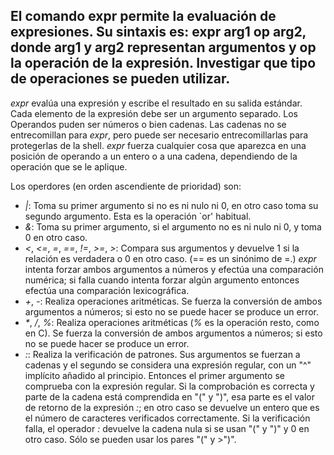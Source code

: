 ## El comando expr permite la evaluación de expresiones. Su sintaxis es: expr arg1 op arg2, donde arg1 y arg2 representan argumentos y op la operación de la expresión. Investigar que tipo de operaciones se pueden utilizar.

*expr* evalúa una expresión y escribe el resultado en su salida estándar. Cada elemento de la expresión debe ser un argumento separado. Los Operandos puden ser números o bien  cadenas. Las cadenas no se entrecomillan para *expr*, pero puede ser necesario entrecomillarlas para protegerlas de la shell. *expr* fuerza cualquier cosa que aparezca en una posición de operando a un entero o a una cadena, dependiendo de la operación que se le aplique.

Los operdores (en orden ascendiente de prioridad) son:

- *|*: Toma su primer argumento si no es ni nulo ni 0, en otro caso toma su segundo argumento. Esta es la operación `or' habitual.
- *&*: Toma su primer argumento, si el argumento no es ni nulo ni 0, y toma 0 en otro caso.
- *<*, *<=*, *=*, *==*, *!=*, *>=*, *>*: Compara sus argumentos y devuelve 1 si la relación es verdadera o 0 en  otro  caso. (== es un sinónimo de =.)  *expr* intenta forzar ambos argumentos a números y efectúa una comparación numérica; si falla cuando intenta forzar algún argumento entonces efectúa una comparación lexicográfica.
- *+*, *-*: Realiza operaciones  aritméticas. Se fuerza la conversión de ambos argumentos a números; si esto no se puede hacer se produce un error.
- _*_, */*, *%*: Realiza operaciones aritméticas (*%* es la operación resto, como en C). Se fuerza la conversión de ambos argumentos a números; si esto no se puede hacer se produce un error.
- *:*: Realiza la verificación de patrones. Sus argumentos se fuerzan a cadenas y el segundo se considera una expresión regular, con un "^" implícito añadido al principio. Entonces el primer argumento se comprueba con la expresión regular. Si la comprobación es correcta y parte de la cadena está comprendida en "\(" y "\)", esa parte es el valor de retorno de la expresión *:*; en otro caso se devuelve un entero que es el número de caracteres verificados correctamente. Si la verificación falla, el operador *:* devuelve la cadena nula si se usan "\(" y "\)" y 0 en otro caso. Sólo se pueden usar los pares  "\(" y >"\)".